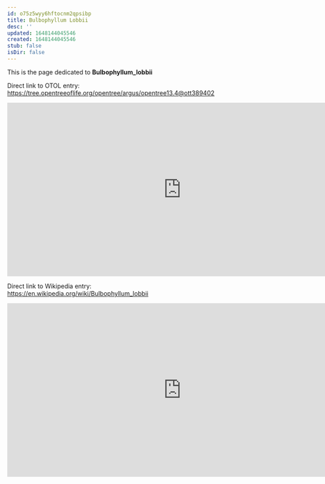 ```yaml
---
id: o75z5wyy6hftocnm2qpsibp
title: Bulbophyllum Lobbii
desc: ''
updated: 1648144045546
created: 1648144045546
stub: false
isDir: false
---
```

This is the page dedicated to **Bulbophyllum_lobbii**


Direct link to OTOL entry: https://tree.opentreeoflife.org/opentree/argus/opentree13.4@ott389402



<html>
    <body>
    <iframe src="https://tree.opentreeoflife.org/opentree/argus/opentree13.4@ott389402"
    width="800" height="400" frameborder="0" allowfullscreen> </iframe>
    </body>
</html>
    


Direct link to Wikipedia entry: https://en.wikipedia.org/wiki/Bulbophyllum_lobbii



<html>
    <body>
    <iframe src="https://en.wikipedia.org/wiki/Bulbophyllum_lobbii"
    width="800" height="400" frameborder="0" allowfullscreen> </iframe>
    </body>
</html>
    
